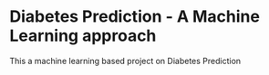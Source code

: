 # Diabetes Prediction - A Machine Learning approach
 This a machine learning based project on Diabetes Prediction
